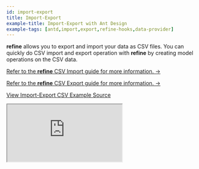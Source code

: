 ```yaml
---
id: import-export
title: Import-Export
example-title: Import-Export with Ant Design
example-tags: [antd,import,export,refine-hooks,data-provider]
---
```


**refine** allows you to export and import your data as CSV files. You can quickly do CSV import and export operation with **refine** by creating model operations on the CSV data.

[Refer to the **refine** CSV Import guide for more information. →](/docs/advanced-tutorials/import-export/csv-import/)

[Refer to the **refine** CSV Export guide for more information. →](/docs/advanced-tutorials/import-export/csv-export/)

[View Import-Export CSV Example Source](https://github.com/refinedev/refine/tree/master/examples/import-export-antd)

<iframe loading="lazy" src="https://stackblitz.com/github/refinedev/refine/tree/master/examples/import-export-antd?embed=1&view=preview&theme=dark&preset=node&ctl=1"
     style={{width: "100%", height:"80vh", border: "0px", borderRadius: "8px", overflow:"hidden"}}
     title="refine-import-export-example"
     allow="accelerometer; ambient-light-sensor; camera; encrypted-media; geolocation; gyroscope; hid; microphone; midi; payment; usb; vr; xr-spatial-tracking"
     sandbox="allow-forms allow-modals allow-popups allow-presentation allow-same-origin allow-scripts"
   ></iframe>
